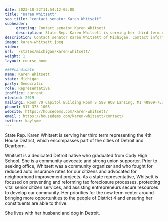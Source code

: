 ```yaml
---
date: 2023-10-22T11:54:12-05:00
title: "Karen Whitsett"
seo_title: "contact senator Karen Whitsett"
subheader:
     greeting: Contact senator Karen Whitsett
     description: State Rep. Karen Whitsett is serving her third term representing the 4th House District. Whitsett is a dedicated Detroit native who graduated from Cody High School. She is a community advocate and strong union supporter.
description: Contact senator Karen Whitsett of Michigan. Contact information for Karen Whitsett includes email address, phone number, and mailing address.
image: karen-whitsett.jpeg
video:
url:  /states/michigan/karen-whitsett/
weight: 1
layout: course_home

####candidate
name: Karen Whitsett
state: Michigan
party: Democratic
role: Representative
inoffice: current
elected: 2019
mailing1: Room 70 Capitol Building Room S 588 HOB Lansing, MI 48909-7514
phone1: 517-373-1008
website: https://housedems.com/karen-whitsett/
email : https://housedems.com/karen-whitsett/contact/
twitter: kaylyme
---
```


State Rep. Karen Whitsett is serving her third term representing the 4th House District, which encompasses part of the cities of Detroit and Dearborn.

Whitsett is a dedicated Detroit native who graduated from Cody High School. She is a community advocate and strong union supporter. Prior to seeking office, Whitsett was a community organizer and who fought for reduced auto insurance rates for our citizens and advocated for neighborhood improvement projects. As a state representative, Whitsett is focused on preventing and reforming tax foreclosure processes, protecting vital senior citizen services, and assisting entrepreneurs secure resources to develop our community. Her priorities for the new term center around bringing more opportunities to the people of District 4 and ensuring her constituents are able to thrive.

She lives with her husband and dog in Detroit.
